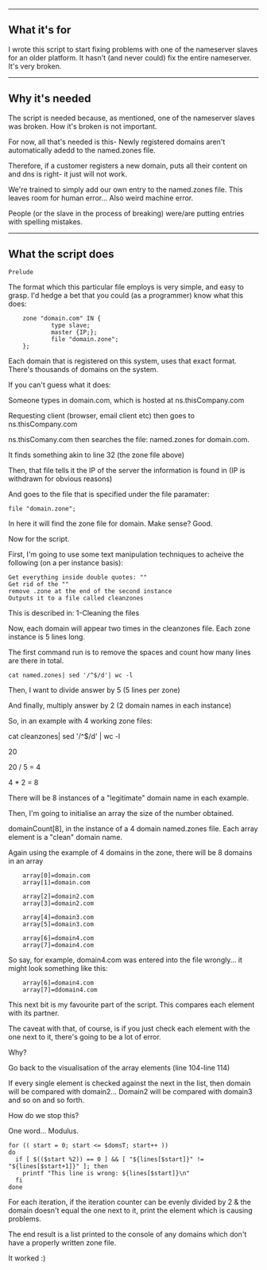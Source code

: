 ---------------------------------------------------------------------------------------------------
What it's for
---------------------------------------------------------------------------------------------------


I wrote this script to start fixing problems with one of the nameserver slaves for an older platform. It hasn't (and never could) 
fix the entire nameserver. It's very broken. 


---------------------------------------------------------------------------------------------------
Why it's needed
---------------------------------------------------------------------------------------------------


The script is needed because, as mentioned, one of the nameserver slaves was broken. How it's broken is not important. 

For now, all that's needed is this- Newly registered domains aren't automatically adedd to the named.zones file. 

Therefore, if a customer registers a new domain, puts all their content on and dns is right- it just will not work. 

We're trained to simply add our own entry to the named.zones file. This leaves room for human error... Also weird machine error.

People (or the slave in the process of breaking) were/are putting entries with spelling mistakes.

---------------------------------------------------------------------------------------------------
What the script does
---------------------------------------------------------------------------------------------------

    Prelude
    
The format which this particular file employs is very simple, and easy to grasp. I'd hedge a bet that you could
(as a programmer) know what this does:

        zone "domain.com" IN {
                type slave;      
                master {IP;};       
                file "domain.zone";  
        };

Each domain that is registered on this system, uses that exact format. There's thousands of domains on the system. 

If you can't guess what it does: 
        
Someone types in domain.com, which is hosted at ns.thisCompany.com

Requesting client (browser, email client etc) then goes to ns.thisCompany.com

ns.thisComany.com then searches the file: named.zones for domain.com.

It finds something akin to line 32 (the zone file above)

Then, that file tells it the IP of the server the information is found in (IP is withdrawn for obvious reasons)

And goes to the file that is specified under the file paramater: 

    file "domain.zone";
    
In here it will find the zone file for domain. Make sense? Good. 

Now for the script.

First, I'm going to use some text manipulation techniques to acheive the following (on a per instance basis): 

    Get everything inside double quotes: ""
    Get rid of the ""
    remove .zone at the end of the second instance
    Outputs it to a file called cleanzones

This is described in: 1-Cleaning the files

Now, each domain will appear two times in the cleanzones file. Each zone instance is 5 lines long.

The first command run is to remove the spaces and count how many lines are there in total.

    cat named.zones| sed '/^$/d'| wc -l

Then, I want to divide answer by 5 (5 lines per zone)

And finally, multiply answer by 2 (2 domain names in each instance)


So, in an example with 4 working zone files:


cat cleanzones| sed '/^$/d' | wc -l

20

20 / 5 = 4


4 * 2 =  8


There will be 8 instances of a "legitimate" domain name in each example.


Then, I'm going to initialise an array the size of the number obtained.

domainCount[8], in the instance of a 4 domain named.zones file. Each array element is a "clean" domain name.

Again using the example of 4 domains in the zone, there will be 8 domains in an array

        array[0]=domain.com
        array[1]=domain.com

        array[2]=domain2.com
        array[3]=domain2.com

        array[4]=domain3.com
        array[5]=domain3.com

        array[6]=domain4.com
        array[7]=domain4.com

So say, for example, domain4.com was entered into the file wrongly... it might look something like this:

        array[6]=domain4.com
        array[7]=ddomain4.com
        
This next bit is my favourite part of the script. This compares each element with its partner.

The caveat with that, of course, is if you just check each element with the one next to it, there's going to be a lot of error.

Why?

Go back to the visualisation of the array elements (line 104-line 114)

If every single element is checked against the next in the list, then domain will be compared with domain2...
Domain2 will be compared with domain3 and so on and so forth.

How do we stop this? 

One word... Modulus.

    for (( start = 0; start <= $domsT; start++ ))
    do
      if [ $(($start %2)) == 0 ] && [ "${lines[$start]}" != "${lines[$start+1]}" ]; then
        printf "This line is wrong: ${lines[$start]}\n"
      fi
    done

For each iteration, if the iteration counter can be evenly divided by 2 & the domain doesn't equal the one next to it,
print the element which is causing problems. 

The end result is a list printed to the console of any domains which don't have a properly written zone file. 

It worked :)
